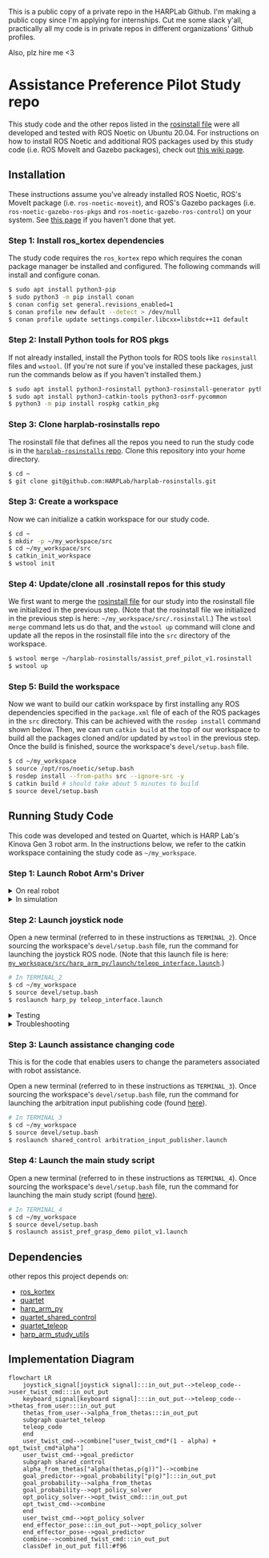 This is a public copy of a private repo in the HARPLab Github. I'm making a public copy since I'm applying for internships. Cut me some slack y'all, practically all my code is in private repos in different organizations' Github profiles.

Also, plz hire me <3


# Assistance Preference Pilot Study repo

This study code and the other repos listed in the [rosinstall file][study-rosinstall] were all developed and tested with ROS Noetic on Ubuntu 20.04. For instructions on how to install ROS Noetic and additional ROS packages used by this study code (i.e. ROS MoveIt and Gazebo packages), check out [this wiki page][ros-installation].


[ros-installation]: https://github.com/HARPLab/harp_arm_ros_pkgs/blob/main/wiki/setup_and_installation/System%20Setup.md
[study-rosinstall]: https://github.com/HARPLab/harplab-rosinstalls/blob/master/assist_pref_pilot_v1.rosinstall
[quartet-setup]: https://github.com/HARPLab/harpdocs/wiki/Quartet-(gen3-arm)
[joy-launch-file]: https://github.com/HARPLab/harp_arm_py/blob/pilot_study_v1/launch/teleop_interface.launch
[dev-joy-param]: https://github.com/HARPLab/harp_arm_py/blob/377b667a7f3a8b749bd9673bf97f17e8fd9efa8c/launch/teleop_interface.launch#L6
[arb-input-launch]: https://github.com/HARPLab/quartet_shared_control/blob/main/launch/arbitration_input_publisher.launch
[study-launch]: https://github.com/HARPLab/assist_pref_grasp_demo/blob/pilot_study_v1/launch/pilot_v1.launch

## Installation

These instructions assume you've already installed ROS Noetic, ROS's MoveIt package (i.e. `ros-noetic-moveit`), and ROS's Gazebo packages (i.e. `ros-noetic-gazebo-ros-pkgs` and `ros-noetic-gazebo-ros-control`) on your system. See [this page][ros-installation] if you haven't done that yet.


### Step 1: Install ros_kortex dependencies

The study code requires the `ros_kortex` repo which requires the conan package manager be installed and configured. The following commands will install and configure conan.


```bash
$ sudo apt install python3-pip
$ sudo python3 -m pip install conan
$ conan config set general.revisions_enabled=1
$ conan profile new default --detect > /dev/null
$ conan profile update settings.compiler.libcxx=libstdc++11 default
```

### Step 2: Install Python tools for ROS pkgs

If not already installed, install the Python tools for ROS tools like `rosinstall` files and `wstool`. (If you're not sure if you've installed these packages, just run the commands below as if you haven't installed them.)

```bash
$ sudo apt install python3-rosinstall python3-rosinstall-generator python3-wstool build-essential
$ sudo apt install python3-catkin-tools python3-osrf-pycommon
$ python3 -m pip install rospkg catkin_pkg
```

### Step 3: Clone harplab-rosinstalls repo

The rosinstall file that defines all the repos you need to run the study code is in the [`harplab-rosinstalls` repo](https://github.com/HARPLab/harplab-rosinstalls). Clone this repository into your home directory.

```bash
$ cd ~
$ git clone git@github.com:HARPLab/harplab-rosinstalls.git
```


### Step 3: Create a workspace

Now we can initialize a catkin workspace for our study code.

```bash
$ cd ~
$ mkdir -p ~/my_workspace/src
$ cd ~/my_workspace/src
$ catkin_init_workspace
$ wstool init
```

### Step 4: Update/clone all .rosinstall repos for this study

We first want to merge the [rosinstall file][study-rosinstall] for our study into the rosinstall file we initialized in the previous step. (Note that the rosinstall file we initialized in the previous step is here: `~/my_workspace/src/.rosinstall`.) The `wstool merge` command lets us do that, and the `wstool up` command will clone and update all the repos in the rosinstall file into the `src` directory of the workspace.

```bash
$ wstool merge ~/harplab-rosinstalls/assist_pref_pilot_v1.rosinstall
$ wstool up
```

### Step 5: Build the workspace

Now we want to build our catkin workspace by first installing any ROS dependencies specified in the `package.xml` file of each of the ROS packages in the `src` directory. This can be achieved with the `rosdep install` command shown below. Then, we can run `catkin build` at the top of our workspace to build all the packages cloned and/or updated by `wstool` in the previous step. Once the build is finished, source the workspace's `devel/setup.bash` file.

```bash
$ cd ~/my_workspace
$ source /opt/ros/noetic/setup.bash
$ rosdep install --from-paths src --ignore-src -y
$ catkin build # should take about 5 minutes to build
$ source devel/setup.bash
```

## Running Study Code

This code was developed and tested on Quartet, which is HARP Lab's Kinova Gen 3 robot arm. In the instructions below, we refer to the catkin workspace containing the study code as `~/my_workspace`.


### Step 1: Launch Robot Arm's Driver

<details>
    <summary>On real robot</summary>

#### Substep 1: Connect computer to robot and configure connection

If you haven't done so already, follow the steps outlined in [this wiki page][quartet-setup] to connect to Quartet and configure the connection between your computer and the robot.

#### Substep 2: Run Quartet's driver launch file

Open a new terminal (referred to in these instructions as `TERMINAL_1`), move to the top of your workspace (called `~/my_workspace` in these instructions), and source the workspace's `devel/setup.bash` file. Then run the command for launching the real robot's driver code

```bash
# In TERMINAL_1
$ cd ~/my_workspace
$ source devel/setup.bash
$ roslaunch quartet_launch default.launch
```

</details>


<details>
    <summary>In simulation</summary>



Open a new terminal (referred to in these instructions as `TERMINAL_1`), move to the top of your workspace (called `~/my_workspace` in these instructions), and source the workspace's `devel/setup.bash` file. Then run the command for launching the simulated robot's driver code

```bash
# In TERMINAL_1
$ cd ~/my_workspace
$ source devel/setup.bash
$ roslaunch quartet_launch sim_default.launch
```

</details>


### Step 2: Launch joystick node

Open a new terminal (referred to in these instructions as `TERMINAL_2`). Once sourcing the workspace's `devel/setup.bash` file, run the command for launching the joystick ROS node. (Note that this launch file is here: [`my_workspace/src/harp_arm_py/launch/teleop_interface.launch`][joy-launch-file].)

```bash
# In TERMINAL_2
$ cd ~/my_workspace
$ source devel/setup.bash
$ roslaunch harp_py teleop_interface.launch
```

<details>
    <summary>Testing</summary>


To test if this node is working, you can check the `/joy` topic to see if messages from the joystick (or other input interface) are being published. Use the following commands in a brand new terminal:

```bash
# In new terminal
$ cd ~/my_workspace
$ source devel/setup.bash
$ rostopic echo /joy
```
</details>

<details>
    <summary>Troubleshooting</summary>

If the joystick node fails to launch, make sure the `dev` param in the launch file [here][dev-joy-param] has the value associated with where you plugged the joystick in.
</details>

### Step 3: Launch assistance changing code

This is for the code that enables users to change the parameters associated with robot assistance.

Open a new terminal (referred to in these instructions as `TERMINAL_3`). Once sourcing the workspace's `devel/setup.bash` file, run the command for launching the arbitration input publishing code (found [here][arb-input-launch]).

```bash
# In TERMINAL_3
$ cd ~/my_workspace
$ source devel/setup.bash
$ roslaunch shared_control arbitration_input_publisher.launch
```

### Step 4: Launch the main study script

Open a new terminal (referred to in these instructions as `TERMINAL_4`). Once sourcing the workspace's `devel/setup.bash` file, run the command for launching the main study script (found [here][study-launch]).

```bash
# In TERMINAL_4
$ cd ~/my_workspace
$ source devel/setup.bash
$ roslaunch assist_pref_grasp_demo pilot_v1.launch
```


## Dependencies

other repos this project depends on:

* [ros_kortex](https://github.com/HARPLab/ros_kortex)
* [quartet](https://github.com/HARPLab/quartet)
* [harp_arm_py](https://github.com/HARPLab/harp_arm_py)
* [quartet_shared_control](https://github.com/HARPLab/quartet_shared_control)
* [quartet_teleop](https://github.com/HARPLab/quartet_teleop)
* [harp_arm_study_utils](https://github.com/HARPLab/harp_arm_study_utils)


## Implementation Diagram

```mermaid
flowchart LR
    joystick_signal[joystick signal]:::in_out_put-->teleop_code-->user_twist_cmd:::in_out_put
    keyboard_signal[keyboard signal]:::in_out_put-->teleop_code-->thetas_from_user:::in_out_put
    thetas_from_user-->alpha_from_thetas:::in_out_put
    subgraph quartet_teleop
    teleop_code
    end
    user_twist_cmd-->combine["user_twist_cmd*(1 - alpha) + opt_twist_cmd*alpha"]
    user_twist_cmd-->goal_predictor
    subgraph shared_control
    alpha_from_thetas["alpha(thetas,p(g))"]-->combine
    goal_predictor-->goal_probability["p(g)"]:::in_out_put
    goal_probability-->alpha_from_thetas
    goal_probability-->opt_policy_solver
    opt_policy_solver-->opt_twist_cmd:::in_out_put
    opt_twist_cmd-->combine
    end
    user_twist_cmd-->opt_policy_solver
    end_effector_pose:::in_out_put-->opt_policy_solver
    end_effector_pose-->goal_predictor
    combine-->combined_twist_cmd:::in_out_put
    classDef in_out_put fill:#f96
```
